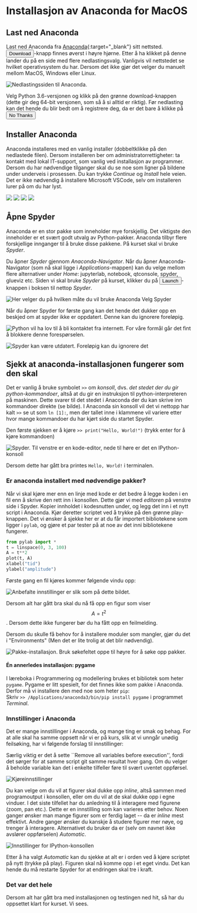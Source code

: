 # Installasjon av Anaconda for MacOS

## Last ned Anaconda 
Last ned Anaconda fra [Anaconda][anaconda]{:target="_blank"} sitt nettsted. <button name="button">Download</button>-knapp finnes øverst i høyre hjørne. Etter å ha klikket på denne lander du på en side med flere nedlastingsvalg. 
Vanligvis vil nettstedet se hvilket operativsystem du har. Dersom det ikke gjør det velger du manuelt mellom MacOS, Windows eller Linux. 

![Nedlastingssiden til Anaconda.](download_site_small.jpg)

Velg Python 3.6-versjonen og klikk på den grønne download-knappen (dette gir deg 64-bit versjonen, som så å si alltid er riktig). Før nedlasting kan det hende du blir bedt om å registrere deg, da er det bare å klikke på 
<button name="button">No Thanks</button>

## Installer Anaconda
Anaconda installeres med en vanlig installer (dobbeltklikke på den nedlastede filen). Dersom installeren ber om administratorrettigheter: ta kontakt med lokal IT-support, som vanlig ved installasjon av programmer. Dersom du har nødvendige tilganger skal du se noe som ligner på bildene under underveis i prosessen. Du kan trykke *Continue* og *Install* hele veien. Det er ikke nødvendig å installere Microsoft VSCode, selv om installeren lurer på om du har lyst. 

![](installer1_annotated.png)
![](installer2_annotated.png)
![](installer3_annotated.png)
![](installer4_annotated.png)

## Åpne Spyder
Anaconda er en stor pakke som inneholder mye forskjellig. Det viktigste den inneholder er et svært godt utvalg av Python-pakker. Anaconda tilbyr flere forskjellige innganger til å bruke disse pakkene. På kurset skal vi bruke *Spyder*.

Du åpner *Spyder* gjennom *Anaconda-Navigator*. Når du åpner Anaconda-Navigator (som nå skal ligge i *Applications*-mappen) kan du velge mellom flere alternativer under *Home*: jupyterlab, notebook, qtconsole, spyder, glueviz etc. Siden vi skal bruke *Spyder* på kurset, klikker du på <button name="button">Launch</button>-knappen i boksen til nettop *Spyder*. 

![Her velger du på hvilken måte du vil bruke Anaconda Velg *Spyder*](anaconda-navigator_annotated.png)

Når du åpner Spyder for første gang kan det hende det dukker opp en beskjed om at spyder ikke er oppdatert. Denne kan du ignorere foreløpig. 

![Python vil ha lov til å bli kontaktet fra internett. For våre formål går det fint å blokkere denne forespørselen.](incoming_connections.png)

![Spyder kan være utdatert. Foreløpig kan du ignorere det](update_spyder.png)

## Sjekk at anaconda-installasjonen fungerer som den skal 
Det er vanlig å bruke symbolet `>>` om *konsoll*, dvs. *det stedet der du gir python-kommandoer*, altså at du gir en instruksjon til python-interpreteren på maskinen. Dette svarer til det stedet i Anaconda der du kan skrive inn kommandoer direkte (se bilde). I Anaconda sin konsoll vil det vi nettopp har kalt `>>` se ut som `ln [1]:`, men der tallet inne i klammene vil variere etter hvor mange kommandoer du har kjørt side du startet Spyder. 

Den første sjekken er å kjøre `>> print("Hello, World!")` (trykk enter for å kjøre kommandoen)

![Spyder. Til venstre er en kode-editor, nede til høre er det en IPython-konsoll](spyder-window.png)

Dersom dette har gått bra printes `Hello, World!` i terminalen. 


### Er anaconda installert med nødvendige pakker?
Når vi skal kjøre mer enn en linje med kode er det bedre å legge koden i en fil enn å skrive den rett inn i konsollen. Dette gjør vi med *editoren* på venstre side i Spyder. Kopier innholdet i kodesnutten under, og legg det inn i et nytt script i Anaconda. Kjør deretter scriptet ved å trykke på den grønne play-knappen. Det vi ønsker å sjekke her er at du får importert bibliotekene som ligger i `pylab`, og gjøre et par tester på at noe av det inni bibliotekene fungerer. 

```python
from pylab import *
t = linspace(0, 3, 100)
A = t**2
plot(t, A)
xlabel("tid")
ylabel("amplitude")
```

Første gang en fil kjøres kommer følgende vindu opp: 

![Anbefalte innstillinger er slik som på dette bildet.](first_run.png)

Dersom alt har gått bra skal du nå få opp en figur som viser $$A = t^2$$. Dersom dette ikke fungerer bør du ha fått opp en feilmelding.  

Dersom du skulle få behov for å installere moduler som mangler, gjør du det i "Environments" (Men det er lite trolig at det blir nødvendig). 

![Pakke-installasjon. Bruk søkefeltet oppe til høyre for å søke opp pakker.](install_packages.png)

#### Én annerledes installasjon: pygame
I læreboka i Programmering og modellering brukes et bibliotek som heter `pygame`. Pygame er litt spesielt, for det finnes ikke som pakke i Anaconda. Derfor må vi installere den med noe som heter `pip`:   
Skriv `>> /Applications/anaconda3/bin/pip install pygame` i programmet *Terminal*.

### Innstillinger i Anaconda
Det er mange innstillinger i Anaconda, og mange ting er smak og behag. For at alle skal ha samme oppsett når vi er på kurs, slik at vi unngår unødig feilsøking, har vi følgende forslag til innstillinger: 

Særlig viktig er det å sette ``Remove all variables before execution'', fordi det sørger for at samme script git samme resultat hver gang. Om du velger å beholde variable kan det i enkelte tilfeller føre til svært uventet oppførsel. 

![Kjøreinnstillinger](run_settings.png)

Du kan velge om du vil at figurer skal dukke opp *inline*, altså sammen med programoutput i konsollen, eller om du vil at de skal dukke opp i egne vinduer. I det siste tilfellet har du anledning til å interagere med figurene (zoom, pan etc.). Dette er en innstilling som kan varieres etter behov. Noen ganger ønsker man mange figurer som er ferdig laget -- da er *inline* mest effektivt. Andre ganger ønsker du kanskje å studere figurer mer nøye, og trenger å interagere. Alternativet du bruker da er (selv om navnet ikke avslører oppførselen) *Automatic*.

![Innstillinger for IPython-konsollen](graphics_setting.png)

Etter å ha valgt *Automatic* kan du sjekke at alt er i orden ved å kjøre scriptet på nytt (trykke på play). Figuren skal nå komme opp i et eget vindu. Det kan hende du må restarte Spyder for at endringen skal tre i kraft. 

### Det var det hele
Dersom alt har gått bra med installasjonen og testingen ned hit, så har du oppsettet klart for kurset. Vi sees.


[anaconda]: https://www.anaconda.com/
